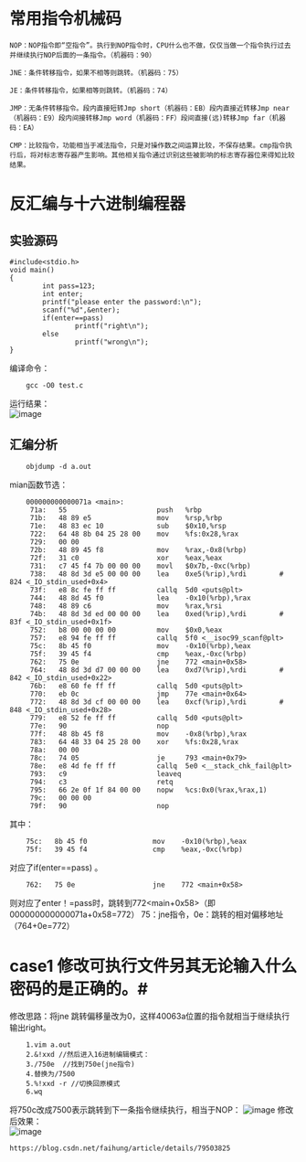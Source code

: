 # 常用指令机械码 #  

    NOP：NOP指令即“空指令”。执行到NOP指令时，CPU什么也不做，仅仅当做一个指令执行过去并继续执行NOP后面的一条指令。（机器码：90）

    JNE：条件转移指令，如果不相等则跳转。（机器码：75）

    JE：条件转移指令，如果相等则跳转。（机器码：74）

    JMP：无条件转移指令。段内直接短转Jmp short（机器码：EB）段内直接近转移Jmp near（机器码：E9）段内间接转移Jmp word（机器码：FF）段间直接(远)转移Jmp far（机器码：EA）

    CMP：比较指令，功能相当于减法指令，只是对操作数之间运算比较，不保存结果。cmp指令执行后，将对标志寄存器产生影响。其他相关指令通过识别这些被影响的标志寄存器位来得知比较结果。 

# 反汇编与十六进制编程器 #  

## 实验源码 ##    

    #include<stdio.h>
    void main()
    {
            int pass=123;
            int enter;
            printf("please enter the password:\n");
            scanf("%d",&enter);
            if(enter==pass)
                    printf("right\n");
            else
                    printf("wrong\n");
    }
 编译命令：  
        
        gcc -O0 test.c 
 运行结果：  
 ![image](https://user-images.githubusercontent.com/20179983/125429967-c9688040-7e74-4eb7-83c9-1ceda565f345.png)

 ## 汇编分析 ##  
 
        objdump -d a.out  
       
mian函数节选：  
        
        000000000000071a <main>:
         71a:   55                      push   %rbp
         71b:   48 89 e5                mov    %rsp,%rbp
         71e:   48 83 ec 10             sub    $0x10,%rsp
         722:   64 48 8b 04 25 28 00    mov    %fs:0x28,%rax
         729:   00 00
         72b:   48 89 45 f8             mov    %rax,-0x8(%rbp)
         72f:   31 c0                   xor    %eax,%eax
         731:   c7 45 f4 7b 00 00 00    movl   $0x7b,-0xc(%rbp)
         738:   48 8d 3d e5 00 00 00    lea    0xe5(%rip),%rdi        # 824 <_IO_stdin_used+0x4>
         73f:   e8 8c fe ff ff          callq  5d0 <puts@plt>
         744:   48 8d 45 f0             lea    -0x10(%rbp),%rax
         748:   48 89 c6                mov    %rax,%rsi
         74b:   48 8d 3d ed 00 00 00    lea    0xed(%rip),%rdi        # 83f <_IO_stdin_used+0x1f>
         752:   b8 00 00 00 00          mov    $0x0,%eax
         757:   e8 94 fe ff ff          callq  5f0 <__isoc99_scanf@plt>
         75c:   8b 45 f0                mov    -0x10(%rbp),%eax
         75f:   39 45 f4                cmp    %eax,-0xc(%rbp)
         762:   75 0e                   jne    772 <main+0x58>
         764:   48 8d 3d d7 00 00 00    lea    0xd7(%rip),%rdi        # 842 <_IO_stdin_used+0x22>
         76b:   e8 60 fe ff ff          callq  5d0 <puts@plt>
         770:   eb 0c                   jmp    77e <main+0x64>
         772:   48 8d 3d cf 00 00 00    lea    0xcf(%rip),%rdi        # 848 <_IO_stdin_used+0x28>
         779:   e8 52 fe ff ff          callq  5d0 <puts@plt>
         77e:   90                      nop
         77f:   48 8b 45 f8             mov    -0x8(%rbp),%rax
         783:   64 48 33 04 25 28 00    xor    %fs:0x28,%rax
         78a:   00 00
         78c:   74 05                   je     793 <main+0x79>
         78e:   e8 4d fe ff ff          callq  5e0 <__stack_chk_fail@plt>
         793:   c9                      leaveq
         794:   c3                      retq
         795:   66 2e 0f 1f 84 00 00    nopw   %cs:0x0(%rax,%rax,1)
         79c:   00 00 00
         79f:   90                      nop
其中：
        
        75c:   8b 45 f0                mov    -0x10(%rbp),%eax
        75f:   39 45 f4                cmp    %eax,-0xc(%rbp)
对应了if(enter==pass)  。
        
        762:   75 0e                   jne    772 <main+0x58>
则对应了enter！=pass时，跳转到772<main+0x58>（即000000000000071a+0x58=772）
75：jne指令，0e：跳转的相对偏移地址（764+0e=772）   


# case1 修改可执行文件另其无论输入什么密码的是正确的。#  
修改思路：将jne 跳转偏移量改为0，这样40063a位置的指令就相当于继续执行输出right。  
        
        1.vim a.out 
        2.&!xxd //然后进入16进制编辑模式：
        3./750e  //找到750e(jne指令)
        4.替换为/7500
        5.%!xxd -r //切换回原模式  
        6.wq  
将750c改成7500表示跳转到下一条指令继续执行，相当于NOP：
![image](https://user-images.githubusercontent.com/20179983/125439941-deb8185b-ebcd-4ccc-93d3-2ec72d1994ff.png)
修改后效果：  
![image](https://user-images.githubusercontent.com/20179983/125440765-2e2b00b3-0b3d-4e79-b336-30a5d2756775.png)

   

    https://blog.csdn.net/faihung/article/details/79503825  
    
